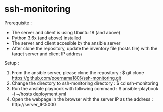 # ssh-monitoring

Prerequisite :
- The server and client is using Ubuntu 18 (and above)
- Python 3.6x (and above) installed
- The server and client accesible by the ansible server
- After clone the repository, update the inventory file (hosts file) with the target server and client IP address

Setup :

1. From the ansible server, please clone the repository :
    $ git clone https://github.com/poernama1806/ssh-monitoring.git
2. Change the directory to ssh-monitoring directory :
    $ cd ssh-monitoring
3. Run the ansible playbook with following command :
    $ ansible-playbook -i ~/hosts deployment.yml
4. Open the webpage in the browser with the server IP as the address :
    http://server_IP:5000
